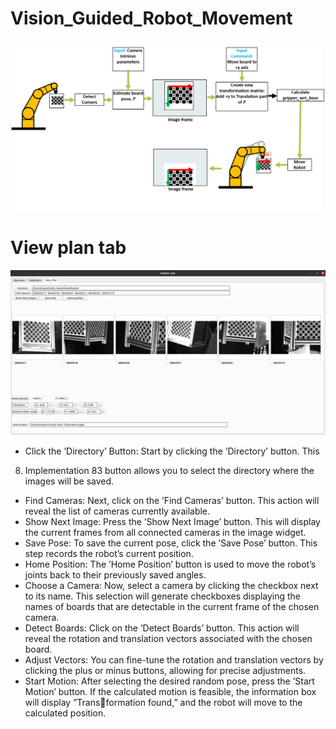 # Vision_Guided_Robot_Movement

<p align="center">
  <img src="Images/rbMotion.png" width="700"/>
 </p>

# View plan tab
 <p align="center">
  <img src="Images/viewPlanTab.png" width="700"/>
 </p>

- Click the ’Directory’ Button: Start by clicking the ’Directory’ button. This
8. Implementation 83
button allows you to select the directory where the images will be saved.
- Find Cameras: Next, click on the ’Find Cameras’ button. This action will reveal
the list of cameras currently available.
- Show Next Image: Press the ’Show Next Image’ button. This will display the
current frames from all connected cameras in the image widget.
- Save Pose: To save the current pose, click the ’Save Pose’ button. This step records
the robot’s current position.
- Home Position: The ’Home Position’ button is used to move the robot’s joints
back to their previously saved angles.
- Choose a Camera: Now, select a camera by clicking the checkbox next to its
name. This selection will generate checkboxes displaying the names of boards that
are detectable in the current frame of the chosen camera.
- Detect Boards: Click on the ’Detect Boards’ button. This action will reveal the
rotation and translation vectors associated with the chosen board.
- Adjust Vectors: You can fine-tune the rotation and translation vectors by clicking
the plus or minus buttons, allowing for precise adjustments.
- Start Motion: After selecting the desired random pose, press the ’Start Motion’
button. If the calculated motion is feasible, the information box will display ”Transformation found,” and the robot will move to the calculated position.
